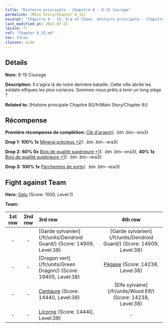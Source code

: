 ```yaml
---
title: "Histoire principale - Chapitre 8 - 8-15 Courage"
permalink: /Main Story/Chapter 8_15/
excerpt: "Chapitre 8 - 15. Era of Chaos  Histoire principale - Chapitre 8_15. 8-15 Courage"
last_modified_at: 2021-07-21
locale: fr
ref: "Chapter 8_15.md"
toc: false
classes: wide
---
```


## Détails

 **Nom:** 8-15 Courage

 **Description:** Il s'agira là de notre dernière bataille. Cette ville abrite les soldats elfiques les plus coriaces. Sommes-nous prêts à tenir un long siège ?

 **Related to:** [Histoire principale Chapitre 8](/fr/Main Story/Chapter 8/)

## Récompense

 **Première récompense de complétion:** [Clé d'argent](/ItemsFR/con_693/){: .btn .btn--era3}

 **Drop 1:** **100% 1x** [Minerai précieux +2](/ItemsFR/mat_26/){: .btn .btn--era3}

 **Drop 2:** **60% 0x** [Bois de qualité supérieure +1](/ItemsFR/mat_20/){: .btn .btn--era3}, **40% 1x** [Bois de qualité supérieure +1](/ItemsFR/mat_20/){: .btn .btn--era3}

 **Drop 3:** **100% 1x** [Parchemins de sorts](/ItemsFR/con_694/){: .btn .btn--era3}


## Fight against Team
 **Hero:** [Gelu](/fr/heroes/Gelu/) (Score: 1000, Level:1)

 **Team:**


  | 1st row | 2nd row | 3rd row | 4th row |
  |:----:|:----:|:----|:----:|
  | - | - | [Garde sylvanien](/fr/units/Dendroid Guard/) (Score: 14909, Level:38)  | [Garde sylvanien](/fr/units/Dendroid Guard/) (Score: 14909, Level:38)  |
  | - | - | [Dragon vert](/fr/units/Green Dragon/) (Score: 19405, Level:38)  | [Pégase](/fr/units/Pegasus/) (Score: 14238, Level:38)  |
  | - | - | [Centaure](/fr/units/Centaur/) (Score: 14440, Level:38)  | [Elfe sylvaine](/fr/units/Wood Elf/) (Score: 14238, Level:38)  |
  | - | - | [Licorne](/fr/units/Unicorn/) (Score: 14440, Level:38)  | - |


